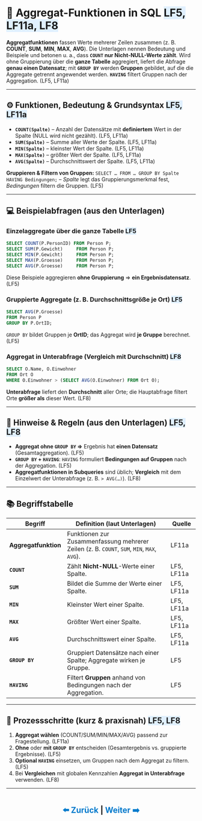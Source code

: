 ﻿# 🧮 Aggregat-Funktionen in SQL <span style="background:#e0f0ff;">LF5, LF11a, LF8</span>

**Aggregatfunktionen** fassen Werte mehrerer Zeilen zusammen (z. B. **COUNT**, **SUM**, **MIN**, **MAX**, **AVG**). Die Unterlagen nennen Bedeutung und Beispiele und betonen u. a., dass **`COUNT` nur Nicht-NULL-Werte zählt**. Wird ohne Gruppierung über die **ganze Tabelle** aggregiert, liefert die Abfrage **genau einen Datensatz**; mit **`GROUP BY`** werden **Gruppen** gebildet, auf die die Aggregate getrennt angewendet werden. **`HAVING`** filtert Gruppen nach der Aggregation. (LF5, LF11a)

---

## ⚙️ Funktionen, Bedeutung & Grundsyntax <span style="background:#e0f0ff;">LF5, LF11a</span>

* **`COUNT(Spalte)`** – Anzahl der Datensätze mit **definiertem** Wert in der Spalte (NULL wird nicht gezählt). (LF5, LF11a)
* **`SUM(Spalte)`** – Summe aller Werte der Spalte. (LF5, LF11a)
* **`MIN(Spalte)`** – kleinster Wert der Spalte. (LF5, LF11a)
* **`MAX(Spalte)`** – größter Wert der Spalte. (LF5, LF11a)
* **`AVG(Spalte)`** – Durchschnittswert der Spalte. (LF5, LF11a)

**Gruppieren & Filtern von Gruppen:**
`SELECT … FROM … GROUP BY Spalte HAVING Bedingungen;` – *Spalte* legt das Gruppierungsmerkmal fest, *Bedingungen* filtern die Gruppen. (LF5) 

---

## 💻 Beispielabfragen (aus den Unterlagen)

### Einzelaggregate über die ganze Tabelle <span style="background:#e0f0ff;">LF5</span>

```sql
SELECT COUNT(P.PersonID) FROM Person P;
SELECT SUM(P.Gewicht)     FROM Person P;
SELECT MIN(P.Gewicht)     FROM Person P;
SELECT MAX(P.Groesse)     FROM Person P;
SELECT AVG(P.Groesse)     FROM Person P;
```

Diese Beispiele aggregieren **ohne Gruppierung** ⇒ **ein Ergebnisdatensatz**. (LF5) 

### Gruppierte Aggregate (z. B. Durchschnittsgröße je Ort) <span style="background:#e0f0ff;">LF5</span>

```sql
SELECT AVG(P.Groesse)
FROM Person P
GROUP BY P.OrtID;
```

`GROUP BY` bildet Gruppen je **OrtID**; das Aggregat wird **je Gruppe** berechnet. (LF5) 

### Aggregat in Unterabfrage (Vergleich mit Durchschnitt) <span style="background:#e0f0ff;">LF8</span>

```sql
SELECT O.Name, O.Einwohner
FROM Ort O
WHERE O.Einwohner > (SELECT AVG(O.Einwohner) FROM Ort O);
```

**Unterabfrage** liefert den **Durchschnitt** aller Orte; die Hauptabfrage filtert Orte **größer als** dieser Wert. (LF8) 

---

## 🧩 Hinweise & Regeln (aus den Unterlagen) <span style="background:#e0f0ff;">LF5, LF8</span>

* **Aggregat ohne `GROUP BY` ⇒** Ergebnis hat **einen Datensatz** (Gesamtaggregation). (LF5) 
* **`GROUP BY` + `HAVING`**: `HAVING` formuliert **Bedingungen auf Gruppen** nach der Aggregation. (LF5) 
* **Aggregatfunktionen in Subqueries** sind üblich; **Vergleich** mit dem Einzelwert der Unterabfrage (z. B. `> AVG(…)`). (LF8) 

---

## 📚 Begriffstabelle

| **Begriff**          | **Definition (laut Unterlagen)**                                                            | **Quelle** |
| -------------------- | ------------------------------------------------------------------------------------------- | ---------- |
| **Aggregatfunktion** | Funktionen zur Zusammenfassung mehrerer Zeilen (z. B. `COUNT`, `SUM`, `MIN`, `MAX`, `AVG`). | LF11a      |
| **`COUNT`**          | Zählt **Nicht-NULL**-Werte einer Spalte.                                                    | LF5, LF11a |
| **`SUM`**            | Bildet die Summe der Werte einer Spalte.                                                    | LF5, LF11a |
| **`MIN`**            | Kleinster Wert einer Spalte.                                                                | LF5, LF11a |
| **`MAX`**            | Größter Wert einer Spalte.                                                                  | LF5, LF11a |
| **`AVG`**            | Durchschnittswert einer Spalte.                                                             | LF5, LF11a |
| **`GROUP BY`**       | Gruppiert Datensätze nach einer Spalte; Aggregate wirken je Gruppe.                         | LF5        |
| **`HAVING`**         | Filtert **Gruppen** anhand von Bedingungen nach der Aggregation.                            | LF5        |

---

## 🧭 Prozessschritte (kurz & praxisnah) <span style="background:#e0f0ff;">LF5, LF8</span>

1. **Aggregat wählen** (COUNT/SUM/MIN/MAX/AVG) passend zur Fragestellung. (LF11a) 
2. **Ohne** oder **mit `GROUP BY`** entscheiden (Gesamtergebnis vs. gruppierte Ergebnisse). (LF5) 
3. **Optional `HAVING`** einsetzen, um Gruppen nach dem Aggregat zu filtern. (LF5) 
4. Bei **Vergleichen** mit globalen Kennzahlen **Aggregat in Unterabfrage** verwenden. (LF8) 





---

<div style="display:flex;justify-content:center">
  <h2>  <a href="./9-Ausdruecke-und-Bedingungen.md" style="text-decoration:none;color:#007acc;">⬅️ Zurück  </a>|<a href="./11-OpenData-und-APIs.md" style="text-decoration:none;color:#007acc;"> Weiter ➡️</a></h2>
</div>